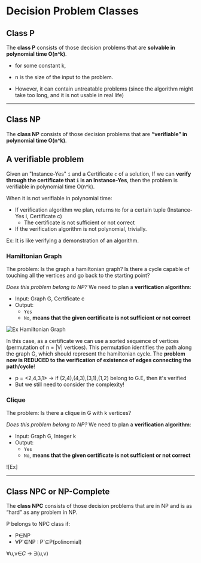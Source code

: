 # Decision Problem Classes

## Class P
The **class P** consists of those decision problems that are **solvable in polynomial time O(n^k)**. 
* for some constant k,
* n is the size of the input to the problem.

* However, it can contain untreatable problems (since the algorithm might take
  too long, and it is not usable in real life)

---

## Class NP
The **class NP** consists of those decision problems that are **“verifiable” in polynomial time O(n^k)**.

## A verifiable problem
Given an "Instance-Yes" `i` and a Certificate `c` of a solution, If we can **verify through the certificate that `i` is an Instance-Yes**, 
then the problem is verifiable in polynomial time O(n^k).

When it is not verifiable in polynomial time:
* If verification algorithm we plan, returns `No` for a certain tuple (Instance-Yes i, Certificate c)
  * The certificate is not sufficient or not correct
* If the verification algorithm is not polynomial, trivially.

Ex: It is like verifying a demonstration of an algorithm.

### Hamiltonian Graph
The problem: Is the graph a hamiltonian graph? Is there a cycle capable of touching all the vertices and go back
to the starting point?

_Does this problem belong to NP?_
We need to plan a **verification algorithm**:
* Input: Graph G, Certificate c
* Output: 
  * `Yes`
  * `No`, **means that the given certificate is not sufficient or not correct**

![Ex Hamiltonian Graph](https://github.com/PayThePizzo/DataStrutucures-Algorithms/blob/main/Resources/exhamiltongraph.png?raw=True "Ex Hamiltonina Graph Problem")

In this case, as a certificate we can use a sorted sequence of vertices (permutation of n = |V| vertices).
This permutation identifies the path along the graph G, which should represent the hamiltonian cycle.
The **problem now is REDUCED to the verification of existence of edges connecting the path/cycle**!
* p = <2,4,3,1> -> if (2,4),(4,3),(3,1),(1,2) belong to G.E, then it's verified
* But we still need to consider the complexity!

### Clique
The problem: Is there a clique in G with k vertices?

_Does this problem belong to NP?_
We need to plan a **verification algorithm**:
* Input: Graph G, Integer k
* Output:
  * `Yes`
  * `No`, **means that the given certificate is not sufficient or not correct**

![Ex]

---

## Class NPC or NP-Complete
The **class NPC** consists of those decision problems that are in NP and is as
“hard” as any problem in NP.

P belongs to NPC class if:
* P∈NP
* ∀P'∈NP : P'⊆P(polinomial)


∀u,v∈𝐶 -> ∃(u,v)
